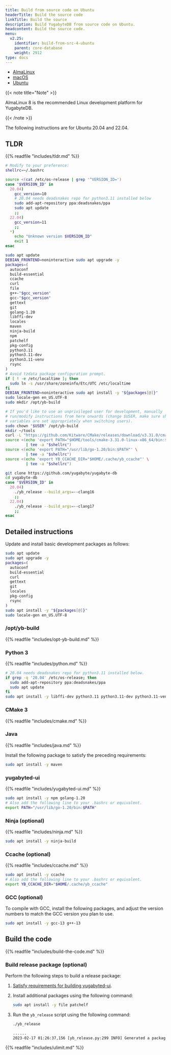```yaml
---
title: Build from source code on Ubuntu
headerTitle: Build the source code
linkTitle: Build the source
description: Build YugabyteDB from source code on Ubuntu.
headcontent: Build the source code.
menu:
  v2.25:
    identifier: build-from-src-4-ubuntu
    parent: core-database
    weight: 2912
type: docs
---
```


<ul class="nav nav-tabs-alt nav-tabs-yb">

  <li >
    <a href="../build-from-src-almalinux/" class="nav-link">
      <i class="fa-brands fa-linux" aria-hidden="true"></i>
      AlmaLinux
    </a>
  </li>

  <li >
    <a href="../build-from-src-macos/" class="nav-link">
      <i class="fa-brands fa-apple" aria-hidden="true"></i>
      macOS
    </a>
  </li>

  <li >
    <a href="../build-from-src-ubuntu/" class="nav-link active">
      <i class="fa-brands fa-linux" aria-hidden="true"></i>
      Ubuntu
    </a>
  </li>

</ul>

{{< note title="Note" >}}

AlmaLinux 8 is the recommended Linux development platform for YugabyteDB.

{{< /note >}}

The following instructions are for Ubuntu 20.04 and 22.04.

## TLDR

{{% readfile "includes/tldr.md" %}}

```sh
# Modify to your preference:
shellrc=~/.bashrc

source <(cat /etc/os-release | grep '^VERSION_ID=')
case "$VERSION_ID" in
  20.04)
    gcc_version=10
    # 20.04 needs deadsnakes repo for python3.11 installed below
    sudo add-apt-repository ppa:deadsnakes/ppa
    sudo apt update
    ;;
  22.04)
    gcc_version=11
    ;;
  *)
    echo "Unknown version $VERSION_ID"
    exit 1
esac

sudo apt update
DEBIAN_FRONTEND=noninteractive sudo apt upgrade -y
packages=(
  autoconf
  build-essential
  ccache
  curl
  file
  g++-"$gcc_version"
  gcc-"$gcc_version"
  gettext
  git
  golang-1.20
  libffi-dev
  locales
  maven
  ninja-build
  npm
  patchelf
  pkg-config
  python3.11
  python3.11-dev
  python3.11-venv
  rsync
)
# Avoid tzdata package configuration prompt.
if [ ! -e /etc/localtime ]; then
  sudo ln -s /usr/share/zoneinfo/Etc/UTC /etc/localtime
fi
DEBIAN_FRONTEND=noninteractive sudo apt install -y "${packages[@]}"
sudo locale-gen en_US.UTF-8
sudo mkdir /opt/yb-build

# If you'd like to use an unprivileged user for development, manually
# run/modify instructions from here onwards (change $USER, make sure shell
# variables are set appropriately when switching users).
sudo chown "$USER" /opt/yb-build
mkdir ~/tools
curl -L "https://github.com/Kitware/CMake/releases/download/v3.31.0/cmake-3.31.0-linux-x86_64.tar.gz" | tar xzC ~/tools
source <(echo 'export PATH="$HOME/tools/cmake-3.31.0-linux-x86_64/bin:$PATH"' \
         | tee -a "$shellrc")
source <(echo 'export PATH="/usr/lib/go-1.20/bin:$PATH"' \
         | tee -a "$shellrc")
source <(echo 'export YB_CCACHE_DIR="$HOME/.cache/yb_ccache"' \
         | tee -a "$shellrc")

git clone https://github.com/yugabyte/yugabyte-db
cd yugabyte-db
case "$VERSION_ID" in
  20.04)
    ./yb_release --build_args=--clang16
    ;;
  22.04)
    ./yb_release --build_args=--clang17
    ;;
esac
```

## Detailed instructions

Update and install basic development packages as follows:

```sh
sudo apt update
sudo apt upgrade -y
packages=(
  autoconf
  build-essential
  curl
  gettext
  git
  locales
  pkg-config
  rsync
)
sudo apt install -y "${packages[@]}"
sudo locale-gen en_US.UTF-8
```

### /opt/yb-build

{{% readfile "includes/opt-yb-build.md" %}}

### Python 3

{{% readfile "includes/python.md" %}}

```sh
# 20.04 needs deadsnakes repo for python3.11 installed below.
if grep -q '20.04' /etc/os-release; then
  sudo add-apt-repository ppa:deadsnakes/ppa
  sudo apt update
fi
sudo apt install -y libffi-dev python3.11 python3.11-dev python3.11-venv
```

### CMake 3

{{% readfile "includes/cmake.md" %}}

### Java

{{% readfile "includes/java.md" %}}

Install the following package to satisfy the preceding requirements:

```sh
sudo apt install -y maven
```

### yugabyted-ui

{{% readfile "includes/yugabyted-ui.md" %}}

```sh
sudo apt install -y npm golang-1.20
# Also add the following line to your .bashrc or equivalent.
export PATH="/usr/lib/go-1.20/bin:$PATH"
```

### Ninja (optional)

{{% readfile "includes/ninja.md" %}}

```sh
sudo apt install -y ninja-build
```

### Ccache (optional)

{{% readfile "includes/ccache.md" %}}

```sh
sudo apt install -y ccache
# Also add the following line to your .bashrc or equivalent.
export YB_CCACHE_DIR="$HOME/.cache/yb_ccache"
```

### GCC (optional)

To compile with GCC, install the following packages, and adjust the version numbers to match the GCC version you plan to use.

```sh
sudo apt install -y gcc-13 g++-13
```

## Build the code

{{% readfile "includes/build-the-code.md" %}}

### Build release package (optional)

Perform the following steps to build a release package:

1. [Satisfy requirements for building yugabyted-ui](#yugabyted-ui).
1. Install additional packages using the following command:

   ```sh
   sudo apt install -y file patchelf
   ```

1. Run the `yb_release` script using the following command:

   ```sh
   ./yb_release
   ```

   ```output.sh
   ......
   2023-02-17 01:26:37,156 [yb_release.py:299 INFO] Generated a package at '/home/user/code/yugabyte-db/build/yugabyte-2.17.2.0-ede2a2619ea8470064a5a2c0d7fa510dbee3ce81-release-clang15-ubuntu20-x86_64.tar.gz'
   ```

{{% readfile "includes/ulimit.md" %}}
